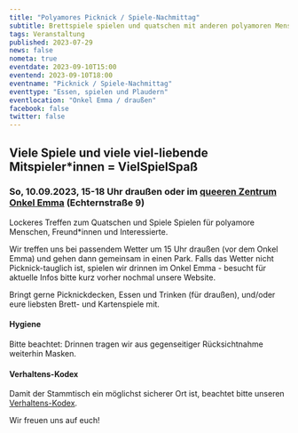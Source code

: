 ```yaml
---
title: "Polyamores Picknick / Spiele-Nachmittag"
subtitle: Brettspiele spielen und quatschen mit anderen polyamoren Menschen
tags: Veranstaltung
published: 2023-07-29
news: false
nometa: true
eventdate: 2023-09-10T15:00
eventend: 2023-09-10T18:00
eventname: "Picknick / Spiele-Nachmittag"
eventtype: "Essen, spielen und Plaudern"
eventlocation: "Onkel Emma / draußen"
facebook: false
twitter: false
---
```


## Viele Spiele und viele viel-liebende Mitspieler*innen = VielSpielSpaß

### So, 10.09.2023, 15-18 Uhr draußen oder im [queeren Zentrum Onkel Emma](https://onkel-emma.org/) (Echternstraße 9)

Lockeres Treffen zum Quatschen und Spiele Spielen für polyamore Menschen, Freund*innen und Interessierte.  

Wir treffen uns bei passendem Wetter um 15 Uhr draußen (vor dem Onkel Emma) und gehen dann gemeinsam in einen Park. Falls das Wetter nicht Picknick-tauglich ist, spielen wir drinnen im Onkel Emma - besucht für aktuelle Infos bitte kurz vorher nochmal unsere Website.  

Bringt gerne Picknickdecken, Essen und Trinken (für draußen), und/oder eure liebsten Brett- und Kartenspiele mit.

#### Hygiene

Bitte beachtet: Drinnen tragen wir aus gegenseitiger Rücksichtnahme weiterhin Masken.

#### Verhaltens-Kodex

Damit der Stammtisch ein möglichst sicherer Ort ist, beachtet bitte unseren [Verhaltens-Kodex](/kodex/).

Wir freuen uns auf euch!